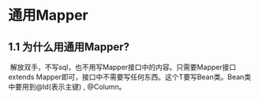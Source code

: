 # 通用Mapper

## 1.1   为什么用通用Mapper?

​	       解放双手，不写sql，也不用写Mapper接口中的内容。只需要Mapper接口 extends Mapper<T>即可，接口中不需要写任何东西。这个T要写Bean类。Bean类中要用到@Id(表示主键) , @Column。

